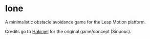# Ione

A minimalistic obstacle avoidance game for the Leap Motion platform.

Credits go to [Hakimel](https://twitter.com/hakimel) for the original game/concept (Sinuous).
